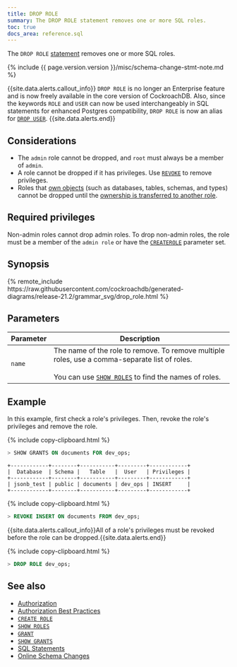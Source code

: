 ```yaml
---
title: DROP ROLE
summary: The DROP ROLE statement removes one or more SQL roles.
toc: true
docs_area: reference.sql
---
```


The `DROP ROLE` [statement](sql-statements.html) removes one or more SQL roles.

{% include {{ page.version.version }}/misc/schema-change-stmt-note.md %}

{{site.data.alerts.callout_info}}
 <code>DROP ROLE</code> is no longer an Enterprise feature and is now freely available in the core version of CockroachDB. Also, since the keywords `ROLE` and `USER` can now be used interchangeably in SQL statements for enhanced Postgres compatibility, `DROP ROLE` is now an alias for [`DROP USER`](drop-user.html).
{{site.data.alerts.end}}

## Considerations

- The `admin` role cannot be dropped, and `root` must always be a member of `admin`.
- A role cannot be dropped if it has privileges. Use [`REVOKE`](revoke.html) to remove privileges.
- Roles that [own objects](authorization.html#object-ownership) (such as databases, tables, schemas, and types) cannot be dropped until the [ownership is transferred to another role](owner-to.html#change-a-databases-owner).

## Required privileges

Non-admin roles cannot drop admin roles. To drop non-admin roles, the role must be a member of the `admin role` or have the [`CREATEROLE`](create-role.html#create-a-role-that-can-create-other-roles-and-manage-authentication-methods-for-the-new-roles) parameter set.

## Synopsis

<div>{% remote_include https://raw.githubusercontent.com/cockroachdb/generated-diagrams/release-21.2/grammar_svg/drop_role.html %}</div>

## Parameters

 Parameter | Description
------------|--------------
`name` | The name of the role to remove. To remove multiple roles, use a comma-separate list of roles.<br><br>You can use [`SHOW ROLES`](show-roles.html) to find the names of roles.

## Example

In this example, first check a role's privileges. Then, revoke the role's privileges and remove the role.

{% include copy-clipboard.html %}
~~~ sql
> SHOW GRANTS ON documents FOR dev_ops;
~~~
~~~
+------------+--------+-----------+---------+------------+
|  Database  | Schema |   Table   |  User   | Privileges |
+------------+--------+-----------+---------+------------+
| jsonb_test | public | documents | dev_ops | INSERT     |
+------------+--------+-----------+---------+------------+
~~~

{% include copy-clipboard.html %}
~~~ sql
> REVOKE INSERT ON documents FROM dev_ops;
~~~

{{site.data.alerts.callout_info}}All of a role's privileges must be revoked before the role can be dropped.{{site.data.alerts.end}}

{% include copy-clipboard.html %}
~~~ sql
> DROP ROLE dev_ops;
~~~

## See also

- [Authorization](authorization.html)
- [Authorization Best Practices](authorization.html#authorization-best-practices)
- [`CREATE ROLE`](create-role.html)
- [`SHOW ROLES`](show-roles.html)
- [`GRANT`](grant.html)
- [`SHOW GRANTS`](show-grants.html)
- [SQL Statements](sql-statements.html)
- [Online Schema Changes](online-schema-changes.html)
